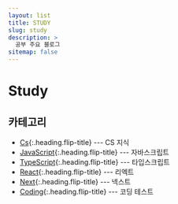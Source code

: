 ```yaml
---
layout: list
title: STUDY
slug: study
description: >
  공부 주요 블로그
sitemap: false
---
```


# Study

## 카테고리

- [Cs]{:.heading.flip-title} --- CS 지식
- [JavaScript]{:.heading.flip-title} --- 자바스크립트
- [TypeScript]{:.heading.flip-title} --- 타입스크립트
- [React]{:.heading.flip-title} --- 리엑트
- [Next]{:.heading.flip-title} --- 넥스트
- [Coding]{:.heading.flip-title} --- 코딩 테스트

[Cs]: /cs/
[JavaScript]: /javascript/
[TypeScript]: /typescript/
[React]: /react/
[Next]: /next/
[Coding]: /coding/
